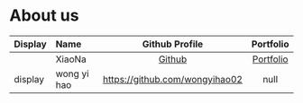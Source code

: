 # About us

Display | Name | Github Profile | Portfolio 
--------|:-----|:--------------:|:---------:
[](https://via.placeholder.com/100.png?text=Photo) | XiaoNa | [Github](https://github.com/samst) | [Portfolio](github.com)
display|wong yi hao|https://github.com/wongyihao02|null





